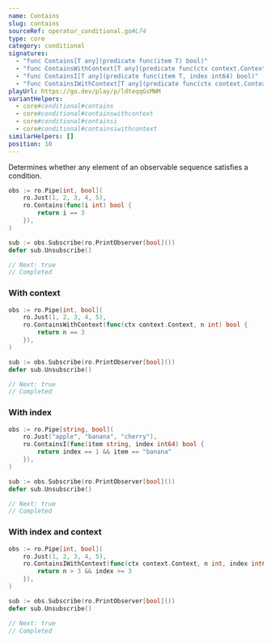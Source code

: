 ```yaml
---
name: Contains
slug: contains
sourceRef: operator_conditional.go#L74
type: core
category: conditional
signatures:
  - "func Contains[T any](predicate func(item T) bool)"
  - "func ContainsWithContext[T any](predicate func(ctx context.Context, item T) bool)"
  - "func ContainsI[T any](predicate func(item T, index int64) bool)"
  - "func ContainsIWithContext[T any](predicate func(ctx context.Context, item T, index int64) bool)"
playUrl: https://go.dev/play/p/ldteqqGsMWM
variantHelpers:
  - core#conditional#contains
  - core#conditional#containswithcontext
  - core#conditional#containsi
  - core#conditional#containsiwithcontext
similarHelpers: []
position: 10
---
```


Determines whether any element of an observable sequence satisfies a condition.

```go
obs := ro.Pipe[int, bool](
    ro.Just(1, 2, 3, 4, 5),
    ro.Contains(func(i int) bool {
        return i == 3
    }),
)

sub := obs.Subscribe(ro.PrintObserver[bool]())
defer sub.Unsubscribe()

// Next: true
// Completed
```

### With context

```go
obs := ro.Pipe[int, bool](
    ro.Just(1, 2, 3, 4, 5),
    ro.ContainsWithContext(func(ctx context.Context, n int) bool {
        return n == 3
    }),
)

sub := obs.Subscribe(ro.PrintObserver[bool]())
defer sub.Unsubscribe()

// Next: true
// Completed
```

### With index

```go
obs := ro.Pipe[string, bool](
    ro.Just("apple", "banana", "cherry"),
    ro.ContainsI(func(item string, index int64) bool {
        return index == 1 && item == "banana"
    }),
)

sub := obs.Subscribe(ro.PrintObserver[bool]())
defer sub.Unsubscribe()

// Next: true
// Completed
```

### With index and context

```go
obs := ro.Pipe[int, bool](
    ro.Just(1, 2, 3, 4, 5),
    ro.ContainsIWithContext(func(ctx context.Context, n int, index int64) bool {
        return n > 3 && index >= 3
    }),
)

sub := obs.Subscribe(ro.PrintObserver[bool]())
defer sub.Unsubscribe()

// Next: true
// Completed
```